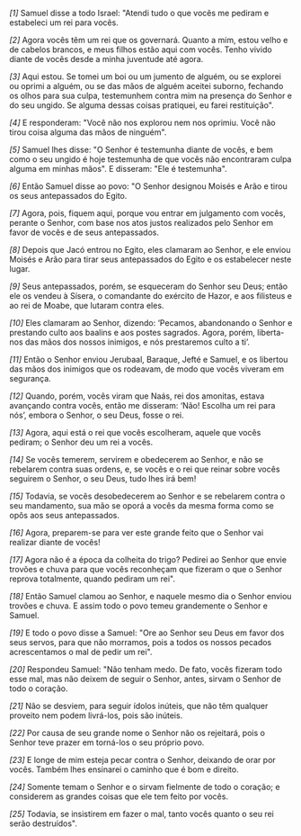 *[1]* Samuel disse a todo Israel: "Atendi tudo o que vocês me pediram e estabeleci um rei para vocês.

*[2]* Agora vocês têm um rei que os governará. Quanto a mim, estou velho e de cabelos brancos, e meus filhos estão aqui com vocês. Tenho vivido diante de vocês desde a minha juventude até agora.

*[3]* Aqui estou. Se tomei um boi ou um jumento de alguém, ou se explorei ou oprimi a alguém, ou se das mãos de alguém aceitei suborno, fechando os olhos para sua culpa, testemunhem contra mim na presença do Senhor e do seu ungido. Se alguma dessas coisas pratiquei, eu farei restituição".

*[4]* E responderam: "Você não nos explorou nem nos oprimiu. Você não tirou coisa alguma das mãos de ninguém".

*[5]* Samuel lhes disse: "O Senhor é testemunha diante de vocês, e bem como o seu ungido é hoje testemunha de que vocês não encontraram culpa alguma em minhas mãos". E disseram: "Ele é testemunha".

*[6]* Então Samuel disse ao povo: "O Senhor designou Moisés e Arão e tirou os seus antepassados do Egito.

*[7]* Agora, pois, fiquem aqui, porque vou entrar em julgamento com vocês, perante o Senhor, com base nos atos justos realizados pelo Senhor em favor de vocês e de seus antepassados.

*[8]* Depois que Jacó entrou no Egito, eles clamaram ao Senhor, e ele enviou Moisés e Arão para tirar seus antepassados do Egito e os estabelecer neste lugar.

*[9]* Seus antepassados, porém, se esqueceram do Senhor seu Deus; então ele os vendeu à Sísera, o comandante do exército de Hazor, e aos filisteus e ao rei de Moabe, que lutaram contra eles.

*[10]* Eles clamaram ao Senhor, dizendo: ‘Pecamos, abandonando o Senhor e prestando culto aos baalins e aos postes sagrados. Agora, porém, liberta-nos das mãos dos nossos inimigos, e nós prestaremos culto a ti’.

*[11]* Então o Senhor enviou Jerubaal, Baraque, Jefté e Samuel, e os libertou das mãos dos inimigos que os rodeavam, de modo que vocês viveram em segurança.

*[12]* Quando, porém, vocês viram que Naás, rei dos amonitas, estava avançando contra vocês, então me disseram: ‘Não! Escolha um rei para nós’, embora o Senhor, o seu Deus, fosse o rei.

*[13]* Agora, aqui está o rei que vocês escolheram, aquele que vocês pediram; o Senhor deu um rei a vocês.

*[14]* Se vocês temerem, servirem e obedecerem ao Senhor, e não se rebelarem contra suas ordens, e, se vocês e o rei que reinar sobre vocês seguirem o Senhor, o seu Deus, tudo lhes irá bem!

*[15]* Todavia, se vocês desobedecerem ao Senhor e se rebelarem contra o seu mandamento, sua mão se oporá a vocês da mesma forma como se opôs aos seus antepassados.

*[16]* Agora, preparem-se para ver este grande feito que o Senhor vai realizar diante de vocês!

*[17]* Agora não é a época da colheita do trigo? Pedirei ao Senhor que envie trovões e chuva para que vocês reconheçam que fizeram o que o Senhor reprova totalmente, quando pediram um rei".

*[18]* Então Samuel clamou ao Senhor, e naquele mesmo dia o Senhor enviou trovões e chuva. E assim todo o povo temeu grandemente o Senhor e Samuel.

*[19]* E todo o povo disse a Samuel: "Ore ao Senhor seu Deus em favor dos seus servos, para que não morramos, pois a todos os nossos pecados acrescentamos o mal de pedir um rei".

*[20]* Respondeu Samuel: "Não tenham medo. De fato, vocês fizeram todo esse mal, mas não deixem de seguir o Senhor, antes, sirvam o Senhor de todo o coração.

*[21]* Não se desviem, para seguir ídolos inúteis, que não têm qualquer proveito nem podem livrá-los, pois são inúteis.

*[22]* Por causa de seu grande nome o Senhor não os rejeitará, pois o Senhor teve prazer em torná-los o seu próprio povo.

*[23]* E longe de mim esteja pecar contra o Senhor, deixando de orar por vocês. Também lhes ensinarei o caminho que é bom e direito.

*[24]* Somente temam o Senhor e o sirvam fielmente de todo o coração; e considerem as grandes coisas que ele tem feito por vocês.

*[25]* Todavia, se insistirem em fazer o mal, tanto vocês quanto o seu rei serão destruídos".

